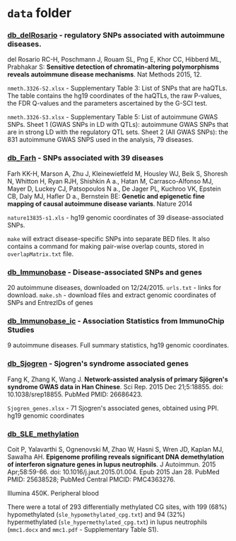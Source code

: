 # `data` folder

### [db_delRosario](http://www.nature.com/nmeth/journal/v12/n5/full/nmeth.3326.html) - regulatory SNPs associated with autoimmune diseases.

del Rosario RC-H, Poschmann J, Rouam SL, Png E, Khor CC, Hibberd ML, Prabhakar S: **Sensitive detection of chromatin-altering polymorphisms reveals autoimmune disease mechanisms**. Nat Methods 2015, 12.

`nmeth.3326-S2.xlsx` - Supplementary Table 3: List of SNPs that are haQTLs. The table contains the hg19 coordinates of the haQTLs, the raw P-values, the FDR Q-values and the parameters ascertained by the G-SCI test.

`nmeth.3326-S3.xlsx` - Supplementary Table 5: List of autoimmune GWAS SNPs. Sheet 1 (GWAS SNPs in LD with QTLs): autoimmune GWAS SNPs that are in strong LD with the regulatory QTL sets. Sheet 2 (All GWAS SNPs): the 831 autoimmune GWAS SNPS used in the analysis, 79 diseases.

### [db_Farh](http://www.nature.com/nature/journal/vaop/ncurrent/pdf/nature13835.pdf) - SNPs associated with 39 diseases

Farh KK-H, Marson A, Zhu J, Kleinewietfeld M, Housley WJ, Beik S, Shoresh N, Whitton H, Ryan RJH, Shishkin A a., Hatan M, Carrasco-Alfonso MJ, Mayer D, Luckey CJ, Patsopoulos N a., De Jager PL, Kuchroo VK, Epstein CB, Daly MJ, Hafler D a., Bernstein BE: **Genetic and epigenetic fine mapping of causal autoimmune disease variants**. Nature 2014

`nature13835-s1.xls` - hg19 genomic coordinates of 39 disease-associated SNPs.

`make` will extract disease-specific SNPs into separate BED files. It also contains a command for making pair-wise overlap counts, stored in `overlapMatrix.txt` file.

### [db_Immunobase](http://www.immunobase.org/page/Welcome/display) - Disease-associated SNPs and genes

20 autoimmune diseases, downloaded on 12/24/2015. `urls.txt` - links for download. `make.sh` - download files and extract genomic coordinates of SNPs and EntrezIDs of genes

### [db_Immunobase_ic](https://www.immunobase.org/downloads/protected_data/iChip_Data/) - Association Statistics from ImmunoChip Studies

9 autoimmune diseases. Full summary statistics, hg19 genomic coordinates.

### [db_Sjogren](http://www.nature.com/articles/srep18855) - Sjogren's syndrome associated genes

Fang K, Zhang K, Wang J. **Network-assisted analysis of primary Sjögren's
syndrome GWAS data in Han Chinese**. Sci Rep. 2015 Dec 21;5:18855. doi:
10.1038/srep18855. PubMed PMID: 26686423.

`Sjogren_genes.xlsx` - 71 Sjogren's associated genes, obtained using PPI. hg19 genomic coordinates

### [db_SLE_methylation](http://www.sciencedirect.com/science/article/pii/S0896841115000050)

Coit P, Yalavarthi S, Ognenovski M, Zhao W, Hasni S, Wren JD, Kaplan MJ, Sawalha AH. **Epigenome profiling reveals significant DNA demethylation of interferon signature genes in lupus neutrophils**. J Autoimmun. 2015 Apr;58:59-66. doi: 10.1016/j.jaut.2015.01.004. Epub 2015 Jan 28. PubMed PMID: 25638528; PubMed Central PMCID: PMC4363276.

Illumina 450K. Peripheral blood

There were a total of 293 differentially methylated CG sites, with 199 (68%) hypomethylated (`sle_hypomethylated_cpg.txt`) and 94 (32%) hypermethylated (`sle_hypermethylated_cpg.txt`) in lupus neutrophils (`mmc1.docx` and `mmc1.pdf` - Supplementary Table S1).
